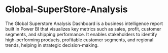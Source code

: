 # Global-SuperStore-Analysis
The Global Superstore Analysis Dashboard is a business intelligence report built in Power BI that visualizes key metrics such as sales, profit, customer segments, and shipping performance. It enables stakeholders to identify high-performing products, profitable customer segments, and regional trends, helping in strategic decision-making.
